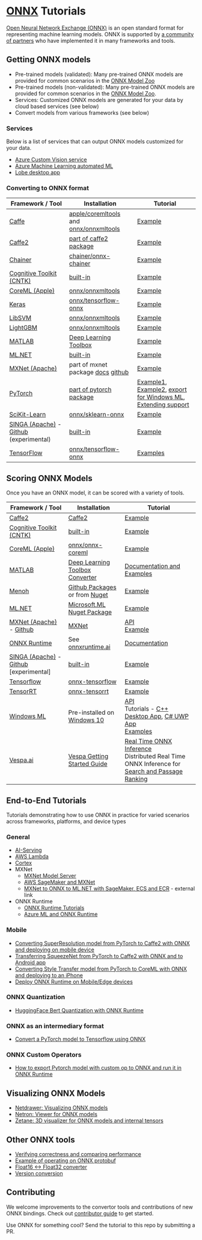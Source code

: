 <!--- SPDX-License-Identifier: Apache-2.0 -->

# [ONNX](https://github.com/onnx/onnx) Tutorials

[Open Neural Network Exchange (ONNX)](https://onnx.ai/) is an open standard format for representing machine learning models. ONNX is supported by [a community of partners](https://onnx.ai/supported-tools) who have implemented it in many frameworks and tools.


## Getting ONNX models

* Pre-trained models (validated): Many pre-trained ONNX models are provided for common scenarios in the [ONNX Model Zoo](https://github.com/onnx/models/tree/main/validated)
* Pre-trained models (non-validated): Many pre-trained ONNX models are provided for common scenarios in the [ONNX Model Zoo](https://github.com/onnx/models).
* Services: Customized ONNX models are generated for your data by cloud based services (see below)
* Convert models from various frameworks (see below)

### Services
Below is a list of services that can output ONNX models customized for your data.
* [Azure Custom Vision service](https://docs.microsoft.com/en-us/azure/cognitive-services/Custom-Vision-Service/custom-vision-onnx-windows-ml)
* [Azure Machine Learning automated ML](https://docs.microsoft.com/en-us/azure/machine-learning/service/concept-automated-ml#use-with-onnx-in-c-apps)
* [Lobe desktop app](https://lobe.ai)

### Converting to ONNX format
| Framework / Tool | Installation | Tutorial |
| --- | --- | --- |
| [Caffe](https://github.com/BVLC/caffe) | [apple/coremltools](https://github.com/apple/coremltools) and [onnx/onnxmltools](https://github.com/onnx/onnxmltools) | [Example](https://github.com/onnx/onnx-docker/blob/master/onnx-ecosystem/converter_scripts/caffe_coreml_onnx.ipynb) |
| [Caffe2](https://caffe2.ai) | [part of caffe2 package](https://github.com/pytorch/pytorch/tree/master/caffe2/python/onnx) | [Example](tutorials/Caffe2OnnxExport.ipynb) |
| [Chainer](https://chainer.org/) | [chainer/onnx-chainer](https://github.com/chainer/onnx-chainer) | [Example](tutorials/ChainerOnnxExport.ipynb) |
| [Cognitive Toolkit (CNTK)](https://learn.microsoft.com/en-us/cognitive-toolkit//) | [built-in](https://docs.microsoft.com/en-us/cognitive-toolkit/setup-cntk-on-your-machine) | [Example](tutorials/CntkOnnxExport.ipynb) |
| [CoreML (Apple)](https://developer.apple.com/documentation/coreml) | [onnx/onnxmltools](https://github.com/onnx/onnxmltools) | [Example](https://github.com/onnx/onnx-docker/blob/master/onnx-ecosystem/converter_scripts/coreml_onnx.ipynb) |
| [Keras](https://github.com/keras-team/keras) | [onnx/tensorflow-onnx](https://github.com/onnx/tensorflow-onnx) | [Example](https://github.com/onnx/tensorflow-onnx/blob/master/tutorials/keras-resnet50.ipynb) | n/a |
| [LibSVM](https://github.com/cjlin1/libsvm) | [onnx/onnxmltools](https://github.com/onnx/onnxmltools) | [Example](https://github.com/onnx/onnx-docker/blob/master/onnx-ecosystem/converter_scripts/libsvm_onnx.ipynb) | n/a |
| [LightGBM](https://github.com/Microsoft/LightGBM) | [onnx/onnxmltools](https://github.com/onnx/onnxmltools) | [Example](https://github.com/onnx/onnx-docker/blob/master/onnx-ecosystem/converter_scripts/lightgbm_onnx.ipynb) | n/a |
| [MATLAB](https://www.mathworks.com/) | [Deep Learning Toolbox](https://www.mathworks.com/matlabcentral/fileexchange/67296) | [Example](https://www.mathworks.com/help/deeplearning/ref/exportonnxnetwork.html) |
| [ML.NET](https://github.com/dotnet/machinelearning/) | [built-in](https://www.nuget.org/packages/Microsoft.ML/) | [Example](https://github.com/dotnet/machinelearning/blob/master/test/Microsoft.ML.Tests/OnnxConversionTest.cs) |
| [MXNet (Apache)](https://mxnet.incubator.apache.org/) | part of mxnet package [docs](https://mxnet.incubator.apache.org/api/python/contrib/onnx.html) [github](https://github.com/apache/incubator-mxnet/tree/master/python/mxnet/contrib/onnx) | [Example](tutorials/MXNetONNXExport.ipynb) |
| [PyTorch](https://pytorch.org/) | [part of pytorch package](https://pytorch.org/docs/master/onnx.html) | [Example1](https://pytorch.org/tutorials/advanced/super_resolution_with_onnxruntime.html), [Example2](tutorials/PytorchOnnxExport.ipynb), [export for Windows ML](tutorials/ExportModelFromPyTorchForWinML.md), [Extending support](tutorials/PytorchAddExportSupport.md) |
| [SciKit-Learn](https://scikit-learn.org/) | [onnx/sklearn-onnx](https://github.com/onnx/sklearn-onnx) | [Example](https://onnx.ai/sklearn-onnx/index.html) | n/a |
| [SINGA (Apache)](https://singa.apache.org/) - [Github](https://github.com/apache/incubator-singa/blob/master/python/singa/sonnx.py) (experimental) | [built-in](https://singa.apache.org/docs/installation/) | [Example](https://github.com/apache/incubator-singa/tree/master/examples/onnx) |
| [TensorFlow](https://www.tensorflow.org/) | [onnx/tensorflow-onnx](https://github.com/onnx/tensorflow-onnx) | [Examples](https://github.com/onnx/tutorials/blob/master/tutorials/TensorflowToOnnx-1.ipynb) |


## Scoring ONNX Models
Once you have an ONNX model, it can be scored with a variety of tools.

| Framework / Tool | Installation | Tutorial |
| --- | --- | --- |
| [Caffe2](https://caffe2.ai) | [Caffe2](https://github.com/pytorch/pytorch/tree/master/caffe2/python/onnx) | [Example](tutorials/OnnxCaffe2Import.ipynb) |
| [Cognitive Toolkit (CNTK)](https://learn.microsoft.com/en-us/cognitive-toolkit//) | [built-in](https://docs.microsoft.com/en-us/cognitive-toolkit/setup-cntk-on-your-machine) | [Example](tutorials/OnnxCntkImport.ipynb)|
| [CoreML (Apple)](https://developer.apple.com/documentation/coreml) | [onnx/onnx-coreml](https://github.com/onnx/onnx-coreml) | [Example](tutorials/OnnxCoremlImport.ipynb)|
| [MATLAB](https://www.mathworks.com/) | [Deep Learning Toolbox Converter](https://www.mathworks.com/matlabcentral/fileexchange/67296) | [Documentation and Examples](https://www.mathworks.com/help/deeplearning/ref/importonnxnetwork.html) |
| [Menoh](https://github.com/pfnet-research/menoh) | [Github Packages](https://github.com/pfnet-research/menoh/releases) or from [Nuget](https://www.nuget.org/packages/Menoh/) | [Example](tutorials/OnnxMenohHaskellImport.ipynb) |
| [ML.NET](https://github.com/dotnet/machinelearning/) | [Microsoft.ML Nuget Package](https://www.nuget.org/packages/Microsoft.ML/) | [Example](https://github.com/dotnet/machinelearning/blob/master/test/Microsoft.ML.OnnxTransformerTest/OnnxTransformTests.cs) |
| [MXNet (Apache)](https://mxnet.incubator.apache.org/) - [Github](https://github.com/apache/incubator-mxnet/tree/master/python/mxnet/contrib/onnx) | [MXNet](https://mxnet.incubator.apache.org/versions/master/install/index.html?platform=Linux&language=Python&processor=CPU) |  [API](https://mxnet.incubator.apache.org/api/python/contrib/onnx.html) <br>[Example](tutorials/OnnxMxnetImport.ipynb) |
[ONNX Runtime](https://github.com/microsoft/onnxruntime) | See [onnxruntime.ai](https://onnxruntime.ai)| [Documentation](https://onnxruntime.ai/docs/) |
| [SINGA (Apache)](https://singa.apache.org/) - [Github](https://github.com/apache/incubator-singa/blob/master/python/singa/sonnx.py) [experimental]| [built-in](https://singa.apache.org/docs/installation/) | [Example](https://github.com/apache/incubator-singa/tree/master/examples/onnx) |
| [Tensorflow](https://www.tensorflow.org/) | [onnx-tensorflow](https://github.com/onnx/onnx-tensorflow) | [Example](tutorials/OnnxTensorflowImport.ipynb)|
| [TensorRT](https://developer.nvidia.com/tensorrt) | [onnx-tensorrt](https://github.com/onnx/onnx-tensorrt) | [Example](https://github.com/onnx/onnx-tensorrt/blob/master/README.md) |
| [Windows ML](https://docs.microsoft.com/en-us/windows/ai/windows-ml) | Pre-installed on [Windows 10](https://docs.microsoft.com/en-us/windows/ai/release-notes) | [API](https://docs.microsoft.com/en-us/windows/ai/api-reference) <br>Tutorials - [C++ Desktop App](https://docs.microsoft.com/en-us/windows/ai/get-started-desktop), [C# UWP App](https://docs.microsoft.com/en-us/windows/ai/get-started-uwp) <br> [Examples](https://docs.microsoft.com/en-us/windows/ai/tools-and-samples) |
| [Vespa.ai](https://vespa.ai) | [Vespa Getting Started Guide](https://docs.vespa.ai/en/getting-started.html) | [Real Time ONNX Inference](https://github.com/vespa-engine/sample-apps/tree/master/model-inference) <br>Distributed Real Time ONNX Inference for [Search and Passage Ranking](https://github.com/vespa-engine/sample-apps/blob/master/msmarco-ranking/passage-ranking-README.md)|


## End-to-End Tutorials
Tutorials demonstrating how to use ONNX in practice for varied scenarios across frameworks, platforms, and device types

### General
  * [AI-Serving](https://github.com/autodeployai/ai-serving/blob/master/examples/AIServingMnistOnnxModel.ipynb)
  * [AWS Lambda](https://github.com/michaelulin/pytorch-caffe2-aws-lambda)
  * [Cortex](https://towardsdatascience.com/how-to-deploy-onnx-models-in-production-60bd6abfd3ae)
  * MXNet
    * [MXNet Model Server](tutorials/ONNXMXNetServer.ipynb)
    * [AWS SageMaker and MXNet](https://github.com/aws/amazon-sagemaker-examples/blob/v0.1.0/sagemaker-python-sdk/mxnet_onnx_eia/mxnet_onnx_eia.ipynb)
    * [MXNet to ONNX to ML.NET with SageMaker, ECS and ECR](https://cosminsanda.com/posts/mxnet-to-onnx-to-ml.net-with-sagemaker-ecs-and-ecr/) - external link
* ONNX Runtime
  * [ONNX Runtime Tutorials](https://onnxruntime.ai/docs/tutorials/)
  * [Azure ML and ONNX Runtime](https://github.com/Azure/MachineLearningNotebooks/tree/master/how-to-use-azureml/deployment/onnx)


### Mobile
  * [Converting SuperResolution model from PyTorch to Caffe2 with ONNX and deploying on mobile device](tutorials/PytorchCaffe2SuperResolution.ipynb)
  * [Transferring SqueezeNet from PyTorch to Caffe2 with ONNX and to Android app](tutorials/PytorchCaffe2MobileSqueezeNet.ipynb)
  * [Converting Style Transfer model from PyTorch to CoreML with ONNX and deploying to an iPhone](https://github.com/onnx/tutorials/tree/master/examples/CoreML/ONNXLive)
  * [Deploy ONNX Runtime on Mobile/Edge devices](https://onnxruntime.ai/docs/tutorials/mobile/)



### ONNX Quantization
  * [HuggingFace Bert Quantization with ONNX Runtime](https://github.com/microsoft/onnxruntime-inference-examples/blob/main/quantization/notebooks/bert/Bert-GLUE_OnnxRuntime_quantization.ipynb)


### ONNX as an intermediary format
  * [Convert a PyTorch model to Tensorflow using ONNX](tutorials/PytorchTensorflowMnist.ipynb)

### ONNX Custom Operators
  * [How to export Pytorch model with custom op to ONNX and run it in ONNX Runtime](PyTorchCustomOperator/README.md)

## Visualizing ONNX Models

* [Netdrawer: Visualizing ONNX models](tutorials/VisualizingAModel.md)
* [Netron: Viewer for ONNX models](https://github.com/lutzroeder/Netron)
* [Zetane: 3D visualizer for ONNX models and internal tensors](https://github.com/zetane/viewer)

## Other ONNX tools

* [Verifying correctness and comparing performance](tutorials/CorrectnessVerificationAndPerformanceComparison.ipynb)
* [Example of operating on ONNX protobuf](https://github.com/onnx/onnx/blob/main/onnx/examples/Protobufs.ipynb)
* [Float16 <-> Float32 converter](https://github.com/onnx/onnx-docker/blob/master/onnx-ecosystem/converter_scripts/float32_float16_onnx.ipynb)
* [Version conversion](tutorials/VersionConversion.md)


## Contributing

We welcome improvements to the convertor tools and contributions of new ONNX bindings. Check out [contributor guide](https://github.com/onnx/onnx/blob/main/CONTRIBUTING.md) to get started.

Use ONNX for something cool? Send the tutorial to this repo by submitting a PR.
